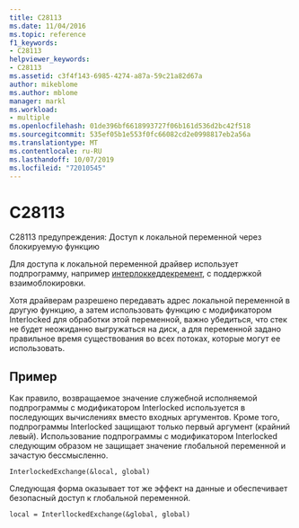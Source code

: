 ```yaml
---
title: C28113
ms.date: 11/04/2016
ms.topic: reference
f1_keywords:
- C28113
helpviewer_keywords:
- C28113
ms.assetid: c3f4f143-6985-4274-a87a-59c21a82d67a
author: mikeblome
ms.author: mblome
manager: markl
ms.workload:
- multiple
ms.openlocfilehash: 01de396bf6618993727f06b161d536d2bc42f518
ms.sourcegitcommit: 535ef05b1e553f0fc66082cd2e0998817eb2a56a
ms.translationtype: MT
ms.contentlocale: ru-RU
ms.lasthandoff: 10/07/2019
ms.locfileid: "72010545"
---
```

# <a name="c28113"></a>C28113
C28113 предупреждения: Доступ к локальной переменной через блокируемую функцию

 Для доступа к локальной переменной драйвер использует подпрограмму, например [интерлоккеддекремент](https://docs.microsoft.com/windows-hardware/drivers/ddi/content/wdm/nf-wdm-interlockeddecrement), с поддержкой взаимоблокировки.

 Хотя драйверам разрешено передавать адрес локальной переменной в другую функцию, а затем использовать функцию с модификатором Interlocked для обработки этой переменной, важно убедиться, что стек не будет неожиданно выгружаться на диск, а для переменной задано правильное время существования во всех потоках, которые могут ее использовать.

## <a name="example"></a>Пример
 Как правило, возвращаемое значение служебной исполняемой подпрограммы с модификатором Interlocked используется в последующих вычислениях вместо входных аргументов. Кроме того, подпрограммы Interlocked защищают только первый аргумент (крайний левый). Использование подпрограммы с модификатором Interlocked следующим образом не защищает значение глобальной переменной и зачастую бессмысленно.

```
InterlockedExchange(&local, global)
```

 Следующая форма оказывает тот же эффект на данные и обеспечивает безопасный доступ к глобальной переменной.

```
local = InterllockedExchange(&global, global)
```